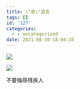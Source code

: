 ```yaml
---
title: \"易\"语言
tags: []
id: '127'
categories:
  - - uncategorized
date: 2021-08-30 18:04:35
---
```


![](https://img.cncn3.cn/image/0ocUhttps://img.cncn3.cn/image/0ocUhttps://img.cncn3.cn/image/0ocUhttps://img.cncn3.cn/image/0ocUhttps://img.cncn3.cn/image/0ocU)

![](https://watchlezi-1302020253.cos.ap-nanjing.myqcloud.com/wp-content/uploads/2021/08/5c22768f1c85b289-756x1024.png)

不要侮辱残疾人